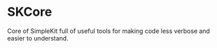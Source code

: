 SKCore
======

Core of SimpleKit full of useful tools for making code less verbose and easier to understand.
